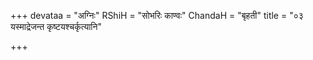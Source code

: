 +++
devataa = "अग्निः"
RShiH = "सोभरिः काण्वः"
ChandaH = "बृहती"
title = "०३ यस्माद्रेजन्त कृष्टयश्चर्कृत्यानि"

+++
